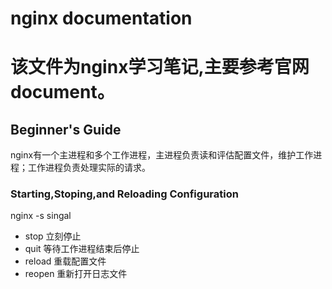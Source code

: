 # nginx documentation  </br>
该文件为nginx学习笔记,主要参考官网document。
=================================================

## Beginner's Guide   
nginx有一个主进程和多个工作进程，主进程负责读和评估配置文件，维护工作进程；工作进程负责处理实际的请求。

### Starting,Stoping,and Reloading Configuration   
nginx -s singal  
* stop    立刻停止  
* quit    等待工作进程结束后停止  
* reload  重载配置文件  
* reopen  重新打开日志文件  
